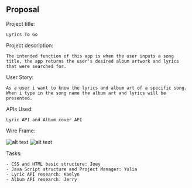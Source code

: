 ## Proposal

Project title: 

    Lyrics To Go

Project description: 

    The intended function of this app is when the user inputs a song title, the app returns the user's desired album artwork and lyrics that were searched for.

User Story:

    As a user i want to know the lyrics and album art of a specific song. When i type in the song name the album art and lyrics will be presented. 

APIs Used:

    Lyric API and Album cover API
    
Wire Frame:

![alt text](https://github.com/yuliatikhonova/Project-1/blob/master/images/Lyrics-to-go-wire-desktop.png)
![alt text](https://github.com/yuliatikhonova/Project-1/blob/master/images/lyrics-to-go-mobile-wire.png)

Tasks:

    - CSS and HTML basic structure: Joey
    - Java Script structure and Project Manager: Yulia
    - Lyric API research: Kaelyn
    - Album API research: Jerry
    
